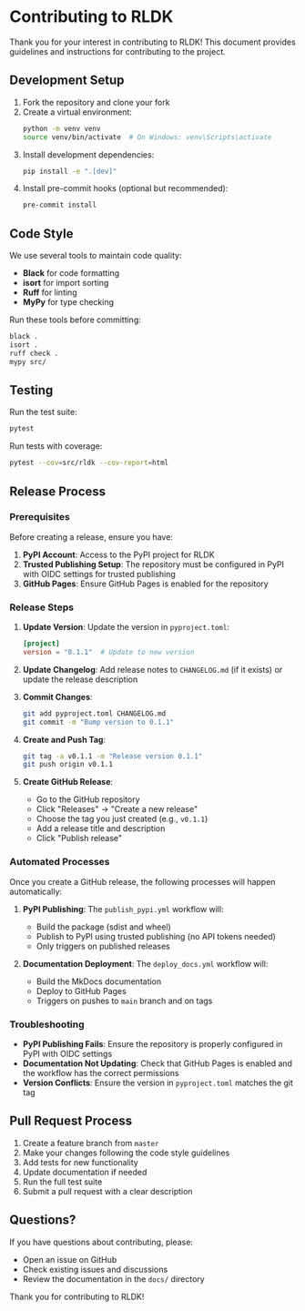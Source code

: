 # Contributing to RLDK

Thank you for your interest in contributing to RLDK! This document provides guidelines and instructions for contributing to the project.

## Development Setup

1. Fork the repository and clone your fork
2. Create a virtual environment:
   ```bash
   python -m venv venv
   source venv/bin/activate  # On Windows: venv\Scripts\activate
   ```
3. Install development dependencies:
   ```bash
   pip install -e ".[dev]"
   ```
4. Install pre-commit hooks (optional but recommended):
   ```bash
   pre-commit install
   ```

## Code Style

We use several tools to maintain code quality:

- **Black** for code formatting
- **isort** for import sorting
- **Ruff** for linting
- **MyPy** for type checking

Run these tools before committing:
```bash
black .
isort .
ruff check .
mypy src/
```

## Testing

Run the test suite:
```bash
pytest
```

Run tests with coverage:
```bash
pytest --cov=src/rldk --cov-report=html
```

## Release Process

### Prerequisites

Before creating a release, ensure you have:

1. **PyPI Account**: Access to the PyPI project for RLDK
2. **Trusted Publishing Setup**: The repository must be configured in PyPI with OIDC settings for trusted publishing
3. **GitHub Pages**: Ensure GitHub Pages is enabled for the repository

### Release Steps

1. **Update Version**: Update the version in `pyproject.toml`:
   ```toml
   [project]
   version = "0.1.1"  # Update to new version
   ```

2. **Update Changelog**: Add release notes to `CHANGELOG.md` (if it exists) or update the release description

3. **Commit Changes**:
   ```bash
   git add pyproject.toml CHANGELOG.md
   git commit -m "Bump version to 0.1.1"
   ```

4. **Create and Push Tag**:
   ```bash
   git tag -a v0.1.1 -m "Release version 0.1.1"
   git push origin v0.1.1
   ```

5. **Create GitHub Release**:
   - Go to the GitHub repository
   - Click "Releases" → "Create a new release"
   - Choose the tag you just created (e.g., `v0.1.1`)
   - Add a release title and description
   - Click "Publish release"

### Automated Processes

Once you create a GitHub release, the following processes will happen automatically:

1. **PyPI Publishing**: The `publish_pypi.yml` workflow will:
   - Build the package (sdist and wheel)
   - Publish to PyPI using trusted publishing (no API tokens needed)
   - Only triggers on published releases

2. **Documentation Deployment**: The `deploy_docs.yml` workflow will:
   - Build the MkDocs documentation
   - Deploy to GitHub Pages
   - Triggers on pushes to `main` branch and on tags

### Troubleshooting

- **PyPI Publishing Fails**: Ensure the repository is properly configured in PyPI with OIDC settings
- **Documentation Not Updating**: Check that GitHub Pages is enabled and the workflow has the correct permissions
- **Version Conflicts**: Ensure the version in `pyproject.toml` matches the git tag

## Pull Request Process

1. Create a feature branch from `master`
2. Make your changes following the code style guidelines
3. Add tests for new functionality
4. Update documentation if needed
5. Run the full test suite
6. Submit a pull request with a clear description

## Questions?

If you have questions about contributing, please:
- Open an issue on GitHub
- Check existing issues and discussions
- Review the documentation in the `docs/` directory

Thank you for contributing to RLDK!